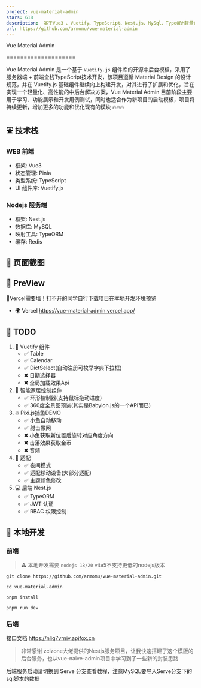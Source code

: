 ```yaml
---
project: vue-material-admin
stars: 618
description:  基于Vue3 、Vuetify、TypeScript、Nest.js、MySql、TypeORM轻量化设计中后台管理模板 
url: https://github.com/armomu/vue-material-admin
---
```


Vue Material Admin


====================

Vue Material Admin 是一个基于 `Vuetify.js` 组件库的开源中后台模板，采用了服务器端 + 前端全栈TypeScript技术开发，该项目遵循 Material Design 的设计规范，并在 Vuetify.js 基础组件继续向上构建开发，对其进行了扩展和优化，旨在实现一个轻量化、高性能的中后台解决方案，Vue Material Admin 目前阶段主要用于学习、功能展示和开发用例测试，同时也适合作为新项目的启动模板，项目将持续更新，增加更多的功能和优化现有的模块 🔥🔥🔥

⛲ 技术栈
-----

### WEB 前端

-   框架: Vue3
-   状态管理: Pinia
-   类型系统: TypeScript
-   UI 组件库: Vuetify.js

### Nodejs 服务端

-   框架: Nest.js
-   数据库: MySQL
-   映射工具: TypeORM
-   缓存: Redis

🌻 页面截图
-------

🍭 PreView
----------

🧱Vercel需要墙！打不开的同学自行下载项目在本地开发环境预览

-   🌍 Vercel https://vue-material-admin.vercel.app/

👊 TODO
-------

1.  🍳 Vuetify 组件
    -   ✅ Table
    -   ✅ Calendar
    -   ✅ DictSelect(自动注册可枚举字典下拉框)
    -   ❌ 日期选择器
    -   ❌ 全局加载效果Api
2.  🏡 智能家居控制组件
    -   ✅ 环形控制器(支持鼠标拖动进度)
    -   ✅ 360度全景图预览(其实是Babylon.js的一个API而已)
3.  🔥 Pixi.js捕鱼DEMO
    -   ✅ 小鱼自动移动
    -   ✅ 射击撒网
    -   ❌ 小鱼获取新位置后旋转对应角度方向
    -   ❌ 击落效果获取金币
    -   ❌ 音频
4.  🐝 适配
    -   ✅ 夜间模式
    -   ✅ 适配移动设备(大部分适配)
    -   ✅ 主题颜色修改
5.  💻 后端 Nest.js
    -   ✅ TypeORM
    -   ✅ JWT 认证
    -   ✅ RBAC 权限控制

📑 本地开发
-------

### 前端

> ⚠️ 本地开发需要 `nodejs 18/20` vite5不支持更低的nodejs版本

```
git clone https://github.com/armomu/vue-material-admin.git

cd vue-material-admin

pnpm install

pnpm run dev

```

### 后端

接口文档 https://nliq7vrniv.apifox.cn

> 非常感谢 zclzone大佬提供的Nestjs服务项目，让我快速搭建了这个模版的后台服务，也从vue-naive-admin项目中学习到了一些新的封装思路

后端服务启动请切换到 Serve 分支查看教程，注意MySQL要导入Serve分支下的sql脚本的数据
